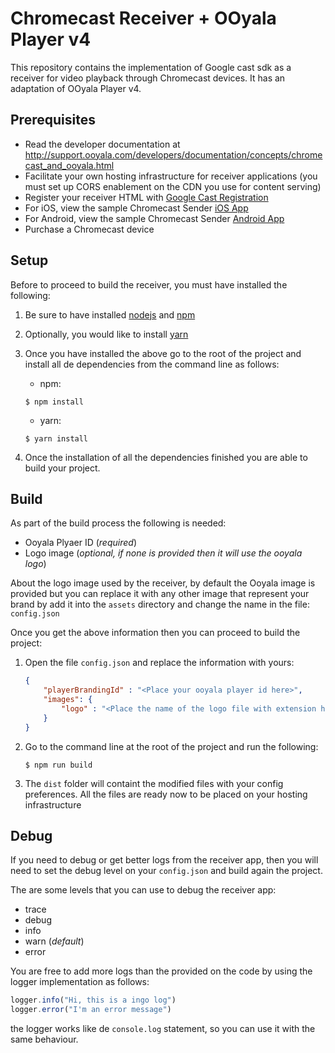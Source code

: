 # Chromecast Receiver + OOyala Player v4
This repository contains the implementation of Google cast sdk as a receiver for video playback through Chromecast devices. It has an adaptation of OOyala Player v4.

## Prerequisites
- Read the developer documentation at http://support.ooyala.com/developers/documentation/concepts/chromecast_and_ooyala.html
- Facilitate your own hosting infrastructure for receiver applications (you must set up CORS enablement on the CDN you use for content serving)
- Register your receiver HTML with [Google Cast Registration](https://cast.google.com/u/0/publish/#/signup)
- For iOS, view the sample Chromecast Sender [iOS App](https://github.com/ooyala/ios-sample-apps/tree/master/ChromecastSampleApp)
- For Android, view the sample Chromecast Sender [Android App](https://github.com/ooyala/android-sample-apps/tree/master/ChromecastSampleApp)
- Purchase a Chromecast device

## Setup 
Before to proceed to build the receiver, you must have installed the following:
1. Be sure to have installed [nodejs](https://nodejs.org/en/) and [npm](https://www.npmjs.com/)
2. Optionally, you would like to install [yarn](https://yarnpkg.com/en/)
3. Once you have installed the above go to the root of the project and install all de dependencies from the command line as follows: 
    
    - npm:
    ```shell
    $ npm install
    ```
    - yarn:
    ```shell
    $ yarn install
    ```
4. Once the installation of all the dependencies finished you are able to build your project.

## Build
As part of the build process the following is needed:
- Ooyala Plyaer ID (*required*)
- Logo image (*optional, if none is provided then it will use the ooyala logo*)

About the logo image used by the receiver, by default the Ooyala image is provided but you can replace it with any other image that represent your brand by add it into the `assets` directory and change the name in the file: `config.json`

Once you get the above information then you can proceed to build the project:

1. Open the file `config.json` and replace the information with yours:
    ```json
    {
        "playerBrandingId" : "<Place your ooyala player id here>",
        "images": {
            "logo" : "<Place the name of the logo file with extension here e.g. 'logo.svg' or leave the default value>"
        }
    }
    ```
2. Go to the command line at the root of the project and run the following:
    ```shell
    $ npm run build
    ```
3. The `dist` folder will containt the modified files with your config preferences. All the files are ready now to be placed on your hosting infrastructure


## Debug
If you need to debug or get better logs from the receiver app, then you will need to set the debug level on your `config.json` and build again the project.

The are some levels that you can use to debug the receiver app:
- trace
- debug
- info
- warn (*default*)
- error

You are free to add more logs than the provided on the code by using the logger implementation as follows:
```javascript
logger.info("Hi, this is a ingo log")
logger.error("I'm an error message")
```

the logger works like de `console.log` statement, so you can use it with the same behaviour.





